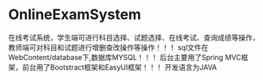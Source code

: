# OnlineExamSystem
在线考试系统，学生端可进行科目选择、试题选择、在线考试、查询成绩等操作，教师端可对科目和试题进行增删查改操作等操作！！！
sql文件在WebContent/database下,数据库MYSQL！！！
后台主要用了Spring MVC框架，前台用了Bootstract框架和EasyUI框架！！！
开发语言为JAVA

